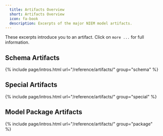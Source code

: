 ```yaml
---
  title: Artifacts Overview
  short: Artifacts Overview
  icon: fa-book
  description: Excerpts of the major NIEM model artifacts.
---
```


These excerpts introduce you to an artifact. Click on `more ...` for full information.

## Schema Artifacts

{% include page/intros.html url="/reference/artifacts/" group="schema" %}

## Special Artifacts

{% include page/intros.html url="/reference/artifacts/" group="special" %}

## Model Package Artifacts

{% include page/intros.html url="/reference/artifacts/" group="package" %}
